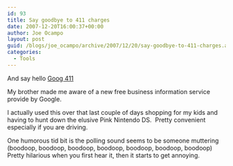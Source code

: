 ```yaml
---
id: 93
title: Say goodbye to 411 charges
date: 2007-12-20T16:00:37+00:00
author: Joe Ocampo
layout: post
guid: /blogs/joe_ocampo/archive/2007/12/20/say-goodbye-to-411-charges.aspx
categories:
  - Tools
---
```

And say hello <a href="http://www.google.com/goog411/" target="_blank">Goog 411</a>

My brother made me aware of a new free business information service provide by Google.&nbsp;

I actually used this over that last couple of days shopping for my kids and having to hunt down the elusive Pink Nintendo DS.&nbsp; Pretty convenient especially if you are driving.

One humorous tid bit is the polling sound seems to be someone muttering (boodoop, boodoop, boodoop, boodoop, boodoop, boodoop, boodoop)&nbsp; Pretty hilarious when you first hear it, then it starts to get annoying.